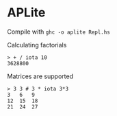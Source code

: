 APLite
======

Compile with `ghc -o aplite Repl.hs`

Calculating factorials
```
> + / iota 10
3628800
```

Matrices are supported
```
> 3 3 # 3 * iota 3*3
3   6   9
12  15  18
21  24  27
```
